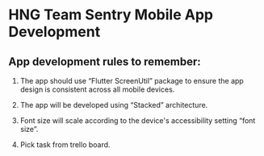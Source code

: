 # HNG Team Sentry Mobile App Development

## App development rules to remember:

1. The app should use “Flutter ScreenUtil” package to ensure the app design is consistent across all mobile devices.

2. The app will be developed using “Stacked” architecture.

3. Font size will scale according to the device's accessibility setting “font size”.

4. Pick task from trello board.
